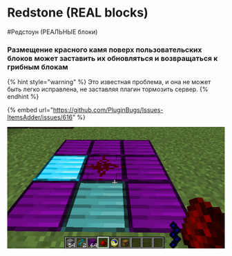 # Redstone (REAL blocks)

\#Редстоун (РЕАЛЬНЫЕ блоки)

### Размещение красного камя поверх пользовательских блоков может заставить их обновляться и возвращаться к грибным блокам

{% hint style="warning" %}
Это известная проблема, и она не может быть легко исправлена, не заставляя плагин тормозить сервер.
{% endhint %}

{% embed url="https://github.com/PluginBugs/Issues-ItemsAdder/issues/616" %}

![](<../../../.gitbook/assets/immagine (36).png>)
